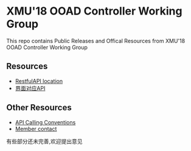 # XMU'18 OOAD Controller Working Group
This repo contains Public Releases and Offical Resources from XMU'18 OOAD Controller Working Group

## Resources
 * [RestfulAPI location](https://app.swaggerhub.com/apis/OOAD2018Controller/OOAD2018RestfulAPInew/1.0-oas3)
 * [界面对应API](https://docs.qq.com/doc/DVWpKeFVhSGNlc1Nq)

## Other Resources
 * [API Calling Conventions](https://github.com/TanYJie/ControllerWorkingGroup/blob/master/Calling%20Conventions.md)
 * [Member contact](https://github.com/TanYJie/ControllerWorkingGroup/blob/master/Contact.md)


有些部分还未完善,欢迎提出意见
